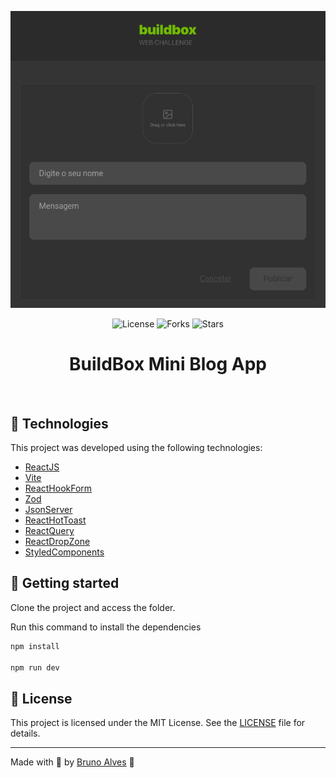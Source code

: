 <p align="center">
  <img alt="preview image" src=".github/preview.png">
</p>

<p align="center">
  <img  src="https://img.shields.io/static/v1?label=license&message=MIT&color=7b6ef6&labelColor=120f31" alt="License">
  
  <img src="https://img.shields.io/github/forks/NitoBa/the-movie-app?label=forks&message=MIT&color=7b6ef6&labelColor=120f31" alt="Forks">

  <img src="https://img.shields.io/github/stars/NitoBa/the-movie-app?label=stars&message=MIT&color=7b6ef6&labelColor=120f31" alt="Stars">
</p>

<h1 align="center">
BuildBox Mini Blog App
</h1>

<br>

## 🧪 Technologies

This project was developed using the following technologies:

- [ReactJS](https://reactjs.org/)
- [Vite](https://vitejs.dev/)
- [ReactHookForm](https://react-hook-form.com/)
- [Zod](https://zod.dev/)
- [JsonServer](https://www.npmjs.com/package/json-server)
- [ReactHotToast](https://react-hot-toast.com/)
- [ReactQuery](https://tanstack.com/query/v4/docs/framework/react/overview)
- [ReactDropZone](https://react-dropzone.js.org/)
- [StyledComponents](https://styled-components.com/)

## 🚀 Getting started

Clone the project and access the folder.

Run this command to install the dependencies

```bash
npm install

npm run dev
```


## 📝 License

This project is licensed under the MIT License. See the [LICENSE](LICENSE) file for details.

---

Made with 💜 by [Bruno Alves](https://nito-dev.vercel.app/) 👋
